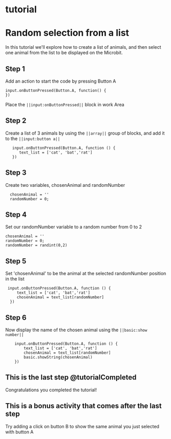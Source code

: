 # tutorial

# Random selection from a list
In this tutorial we'll explore how to create a list of animals, and then select one animal from the list to be displayed on the Microbit.

## Step 1

Add an action to start the code by pressing Button A

```blocks
input.onButtonPressed(Button.A, function() {
})
```
Place the ``||input:onButtonPressed||`` block in work Area

## Step 2

Create a list of 3 animals by using the ``||array||`` group of blocks, and add it to the ``||input:button a||``

    
```blocks
   input.onButtonPressed(Button.A, function () {
      text_list = ['cat', 'bat','rat']
   })
```

## Step 3

Create two variables, chosenAnimal and randomNumber

```blocks
  chosenAnimal = ''
  randomNumber = 0;
  ```

## Step 4

Set our randomNumber variable to a random number from 0 to 2

```blocks
chosenAnimal = ''
randomNumber = 0;
randomNumber = randint(0,2)
```

## Step 5

Set 'chosenAnimal' to be the animal at the selected randomNumber position in the list

 ```blocks
  input.onButtonPressed(Button.A, function () {
      text_list = ['cat', 'bat','rat']
      chosenAnimal = text_list[randomNumber]
   })
 ```


## Step 6

Now display the name of the chosen animal using the ``||basic:show number||``

```blocks
    input.onButtonPressed(Button.A, function () {
        text_list = ['cat', 'bat','rat']
        chosenAnimal = text_list[randomNumber]
        basic.showString(chosenAnimal)
    })
```

## This is the last step @tutorialCompleted

Congratulations you completed the tutorial!

## This is a bonus activity that comes after the last step

Try adding a click on button B to show the same animal you just selected with button A

<script src="https://makecode.com/gh-pages-embed.js"></script><script>makeCodeRender("{{ site.makecode.home_url }}", "{{ site.github.owner_name }}/{{ site.github.repository_name }}");</script>
